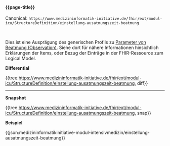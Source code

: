 #### {{page-title}}

Canonical: 
```https://www.medizininformatik-initiative.de/fhir/ext/modul-icu/StructureDefinition/einstellung-ausatmungszeit-beatmung```

<br> 

Dies ist eine Ausprägung des generischen Profils zu [Parameter von Beatmung (Observation)](https://www.medizininformatik-initiative.de/fhir/ext/modul-icu/StructureDefinition/parameter-von-beatmung). Siehe dort für nähere Informationen hinsichtlich Erklärungen der Items, oder Bezug der Einträge in der FHIR-Ressource zum Logical Model. 


**Differential**

{{tree:https://www.medizininformatik-initiative.de/fhir/ext/modul-icu/StructureDefinition/einstellung-ausatmungszeit-beatmung, diff}}

---

**Snapshot**

{{tree:https://www.medizininformatik-initiative.de/fhir/ext/modul-icu/StructureDefinition/einstellung-ausatmungszeit-beatmung, snap}}

**Beispiel**

{{json:medizininformatikinitiative-modul-intensivmedizin/einstellung-ausatmungszeit-beatmung}}